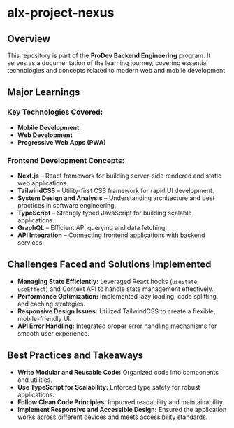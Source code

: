 # alx-project-nexus

## Overview
This repository is part of the **ProDev Backend Engineering** program. It serves as a documentation of the learning journey, covering essential technologies and concepts related to modern web and mobile development.

## Major Learnings
### Key Technologies Covered:
- **Mobile Development**
- **Web Development**
- **Progressive Web Apps (PWA)**

### Frontend Development Concepts:
- **Next.js** – React framework for building server-side rendered and static web applications.
- **TailwindCSS** – Utility-first CSS framework for rapid UI development.
- **System Design and Analysis** – Understanding architecture and best practices in software engineering.
- **TypeScript** – Strongly typed JavaScript for building scalable applications.
- **GraphQL** – Efficient API querying and data fetching.
- **API Integration** – Connecting frontend applications with backend services.

## Challenges Faced and Solutions Implemented
- **Managing State Efficiently:** Leveraged React hooks (`useState`, `useEffect`) and Context API to handle state management effectively.
- **Performance Optimization:** Implemented lazy loading, code splitting, and caching strategies.
- **Responsive Design Issues:** Utilized TailwindCSS to create a flexible, mobile-friendly UI.
- **API Error Handling:** Integrated proper error handling mechanisms for smooth user experience.

## Best Practices and Takeaways
- **Write Modular and Reusable Code:** Organized code into components and utilities.
- **Use TypeScript for Scalability:** Enforced type safety for robust applications.
- **Follow Clean Code Principles:** Improved readability and maintainability.
- **Implement Responsive and Accessible Design:** Ensured the application works across different devices and meets accessibility standards.

